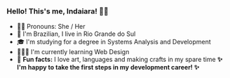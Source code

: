### Hello! This's me, Indaiara! 👋🏽

<!--
**Indaiara-Ribeiro/Indaiara-Ribeiro** is a ✨ _special_ ✨ repository because its `README.md` (this file) appears on your GitHub profile.

Here are some ideas to get you started:

- 🔭 I’m currently working on ...
- 🌱 I’m currently learning ...
- 👯 I’m looking to collaborate on ...
- 🤔 I’m looking for help with ...
- 💬 Ask me about ...
- 📫 How to reach me: ...
- 😄 Pronouns: ...
- ⚡ Fun fact: ...
-->

- 👩🏾 Pronouns: She / Her
- 📍 I'm Brazilian, I live in Rio Grande do Sul
- 🎓 I'm studying for a degree in Systems Analysis and Development
- 👩🏾‍💻 I'm currently learning Web Design 
- 🎨 **Fun facts:** I love art, languages and making crafts in my spare time
   **✨ I'm happy to take the first steps in my development career! ✨**
